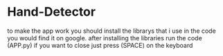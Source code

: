 # Hand-Detector
to make the app work you should install the librarys that i use in the code you would find it on google.
after installing the libraries run the code (APP.py) if you want to close just press (SPACE) on the keyboard
